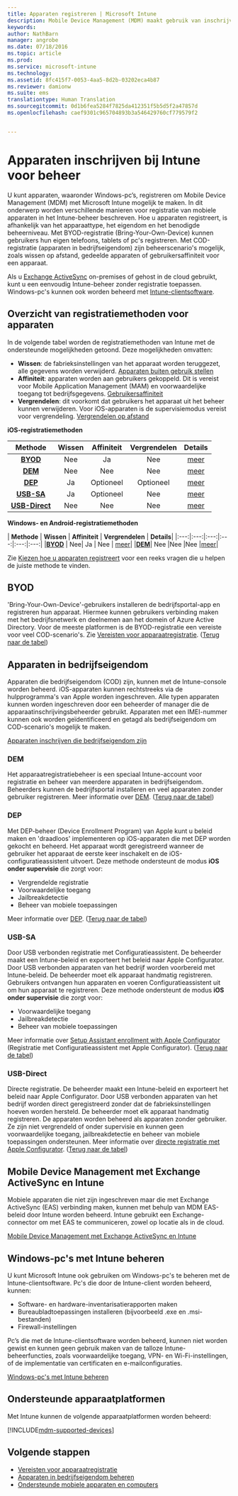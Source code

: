 ```yaml
---
title: Apparaten registreren | Microsoft Intune
description: Mobile Device Management (MDM) maakt gebruik van inschrijving om apparaten onder beheer te brengen en toegang tot resources toe te staan.
keywords: 
author: NathBarn
manager: angrobe
ms.date: 07/18/2016
ms.topic: article
ms.prod: 
ms.service: microsoft-intune
ms.technology: 
ms.assetid: 8fc415f7-0053-4aa5-8d2b-03202eca4b87
ms.reviewer: damionw
ms.suite: ems
translationtype: Human Translation
ms.sourcegitcommit: 0d1b6fea5284f7825da412351f5b5d5f2a47857d
ms.openlocfilehash: caef9301c965704893b3a546429760cf779579f2


---
```


# Apparaten inschrijven bij Intune voor beheer
U kunt apparaten, waaronder Windows-pc’s, registreren om Mobile Device Management (MDM) met Microsoft Intune mogelijk te maken. In dit onderwerp worden verschillende manieren voor registratie van mobiele apparaten in het Intune-beheer beschreven. Hoe u apparaten registreert, is afhankelijk van het apparaattype, het eigendom en het benodigde beheerniveau. Met BYOD-registratie (Bring-Your-Own-Device) kunnen gebruikers hun eigen telefoons, tablets of pc's registreren. Met COD-registratie (apparaten in bedrijfseigendom) zijn beheerscenario's mogelijk, zoals wissen op afstand, gedeelde apparaten of gebruikersaffiniteit voor een apparaat.

Als u [Exchange ActiveSync](#mobile-device-management-with-exchange-activesync-and-intune) on-premises of gehost in de cloud gebruikt, kunt u een eenvoudig Intune-beheer zonder registratie toepassen. Windows-pc's kunnen ook worden beheerd met [Intune-clientsoftware](#manage-windows-pcs-with-intune).

## Overzicht van registratiemethoden voor apparaten

In de volgende tabel worden de registratiemethoden van Intune met de ondersteunde mogelijkheden getoond. Deze mogelijkheden omvatten:
- **Wissen**: de fabrieksinstellingen van het apparaat worden teruggezet, alle gegevens worden verwijderd. [Apparaten buiten gebruik stellen](retire-devices-from-microsoft-intune-management.md)
- **Affiniteit**: apparaten worden aan gebruikers gekoppeld. Dit is vereist voor Mobile Application Management (MAM) en voorwaardelijke toegang tot bedrijfsgegevens. [Gebruikersaffiniteit](enroll-corporate-owned-ios-devices-in-microsoft-intune.md#using-company-portal-on-dep-or-apple-configurator-enrolled-devices)
- **Vergrendelen**: dit voorkomt dat gebruikers het apparaat uit het beheer kunnen verwijderen. Voor iOS-apparaten is de supervisiemodus vereist voor vergrendeling. [Vergrendelen op afstand](retire-devices-from-microsoft-intune-management.md#block-access-a-device)

**iOS-registratiemethoden**

| **Methode** |  **Wissen** |  **Affiniteit**    |   **Vergrendelen** | **Details** |
|:---:|:---:|:---:|:---:|:---:|
|**[BYOD](#byod)** | Nee|    Ja |   Nee | [meer](get-ready-to-enroll-devices-in-microsoft-intune.md#set-up-device-management)|
|**[DEM](#dem)**|   Nee |Nee |Nee  | [meer](enroll-corporate-owned-devices-with-the-device-enrollment-manager-in-microsoft-intune.md)|
|**[DEP](#dep)**|   Ja |   Optioneel |  Optioneel|[meer](ios-device-enrollment-program-in-microsoft-intune.md)|
|**[USB-SA](#usb-sa)**| Ja |   Optioneel |  Nee| [meer](ios-setup-assistant-enrollment-in-microsoft-intune.md)|
|**[USB-Direct](#usb-direct)**| Nee |    Nee  | Nee|[meer](ios-direct-enrollment-in-microsoft-intune.md)|

**Windows- en Android-registratiemethoden**

| **Methode** |  **Wissen** |  **Affiniteit**    |   **Vergrendelen** | **Details**|
|:---:|:---:|:---:|:---:|:---:|:---:|
|**[BYOD](#byod)** | Nee|    Ja |   Nee | [meer](get-ready-to-enroll-devices-in-microsoft-intune.md#set-up-device-management)|
|**[DEM](#dem)**|   Nee |Nee |Nee  |[meer](enroll-corporate-owned-devices-with-the-device-enrollment-manager-in-microsoft-intune.md)|

Zie [Kiezen hoe u apparaten registreert](/intune/get-started/choose-how-to-enroll-devices1) voor een reeks vragen die u helpen de juiste methode te vinden.

## BYOD
'Bring-Your-Own-Device'-gebruikers installeren de bedrijfsportal-app en registreren hun apparaat. Hiermee kunnen gebruikers verbinding maken met het bedrijfsnetwerk en deelnemen aan het domein of Azure Active Directory. Voor de meeste platformen is de BYOD-registratie een vereiste voor veel COD-scenario's. Zie [Vereisten voor apparaatregistratie](prerequisites-for-enrollment.md). ([Terug naar de tabel](#overview-of-device-enrollment-methods))

## Apparaten in bedrijfseigendom
Apparaten die bedrijfseigendom (COD) zijn, kunnen met de Intune-console worden beheerd. iOS-apparaten kunnen rechtstreeks via de hulpprogramma's van Apple worden ingeschreven. Alle typen apparaten kunnen worden ingeschreven door een beheerder of manager die de apparaatinschrijvingsbeheerder gebruikt. Apparaten met een IMEI-nummer kunnen ook worden geïdentificeerd en getagd als bedrijfseigendom om COD-scenario's mogelijk te maken.

[Apparaten inschrijven die bedrijfseigendom zijn](manage-corporate-owned-devices.md)

### DEM
Het apparaatregistratiebeheer is een speciaal Intune-account voor registratie en beheer van meerdere apparaten in bedrijfseigendom. Beheerders kunnen de bedrijfsportal installeren en veel apparaten zonder gebruiker registreren. Meer informatie over [DEM](enroll-corporate-owned-devices-with-the-device-enrollment-manager-in-microsoft-intune.md). ([Terug naar de tabel](#overview-of-device-enrollment-methods))

### DEP
Met DEP-beheer (Device Enrollment Program) van Apple kunt u beleid maken en 'draadloos' implementeren op iOS-apparaten die met DEP worden gekocht en beheerd. Het apparaat wordt geregistreerd wanneer de gebruiker het apparaat de eerste keer inschakelt en de iOS-configuratieassistent uitvoert. Deze methode ondersteunt de modus **iOS onder supervisie** die zorgt voor:
  - Vergrendelde registratie
  - Voorwaardelijke toegang
  - Jailbreakdetectie
  - Beheer van mobiele toepassingen

Meer informatie over [DEP](ios-device-enrollment-program-in-microsoft-intune.md). ([Terug naar de tabel](#overview-of-device-enrollment-methods))

### USB-SA
Door USB verbonden registratie met Configuratieassistent. De beheerder maakt een Intune-beleid en exporteert het beleid naar Apple Configurator. Door USB verbonden apparaten van het bedrijf worden voorbereid met Intune-beleid. De beheerder moet elk apparaat handmatig registreren. Gebruikers ontvangen hun apparaten en voeren Configuratieassistent uit om hun apparaat te registreren. Deze methode ondersteunt de modus **iOS onder supervisie** die zorgt voor:
  - Voorwaardelijke toegang
  - Jailbreakdetectie
  - Beheer van mobiele toepassingen

Meer informatie over [Setup Assistant enrollment with Apple Configurator](ios-setup-assistant-enrollment-in-microsoft-intune.md) (Registratie met Configuratieassistent met Apple Configurator). ([Terug naar de tabel](#overview-of-device-enrollment-methods))

### USB-Direct
Directe registratie. De beheerder maakt een Intune-beleid en exporteert het beleid naar Apple Configurator. Door USB verbonden apparaten van het bedrijf worden direct geregistreerd zonder dat de fabrieksinstellingen hoeven worden hersteld. De beheerder moet elk apparaat handmatig registreren. De apparaten worden beheerd als apparaten zonder gebruiker. Ze zijn niet vergrendeld of onder supervisie en kunnen geen voorwaardelijke toegang, jailbreakdetectie en beheer van mobiele toepassingen ondersteunen. Meer informatie over [directe registratie met Apple Configurator](ios-direct-enrollment-in-microsoft-intune.md). ([Terug naar de tabel](#overview-of-device-enrollment-methods))

## Mobile Device Management met Exchange ActiveSync en Intune
Mobiele apparaten die niet zijn ingeschreven maar die met Exchange ActiveSync (EAS) verbinding maken, kunnen met behulp van MDM EAS-beleid door Intune worden beheerd. Intune gebruikt een Exchange-connector om met EAS te communiceren, zowel op locatie als in de cloud.

[Mobile Device Management met Exchange ActiveSync en Intune](mobile-device-management-with-exchange-activesync-and-microsoft-intune.md)


## Windows-pc's met Intune beheren  
U kunt Microsoft Intune ook gebruiken om Windows-pc's te beheren met de Intune-clientsoftware. Pc's die door de Intune-client worden beheerd, kunnen:

 - Software- en hardware-inventarisatierapporten maken
 - Bureaubladtoepassingen installeren (bijvoorbeeld .exe en .msi-bestanden)
 - Firewall-instellingen

Pc’s die met de Intune-clientsoftware worden beheerd, kunnen niet worden gewist en kunnen geen gebruik maken van de talloze Intune-beheerfuncties, zoals voorwaardelijke toegang, VPN- en Wi-Fi-instellingen, of de implementatie van certificaten en e-mailconfiguraties.

[Windows-pc's met Intune beheren](manage-windows-pcs-with-microsoft-intune.md)

##  Ondersteunde apparaatplatformen

Met Intune kunnen de volgende apparaatplatformen worden beheerd:

[!INCLUDE[mdm-supported-devices](../includes/mdm-supported-devices.md)]

## Volgende stappen
- [Vereisten voor apparaatregistratie](prerequisites-for-enrollment.md)
- [Apparaten in bedrijfseigendom beheren](manage-corporate-owned-devices.md)
- [Ondersteunde mobiele apparaten en computers](../get-started/supported-mobile-devices-and-computers.md)



<!--HONumber=Sep16_HO3-->


